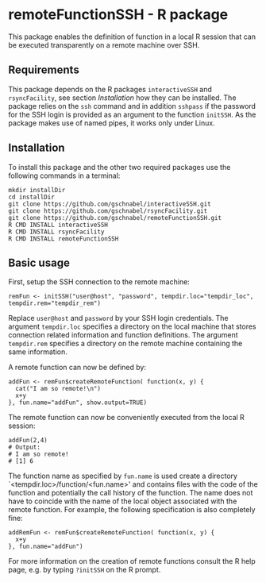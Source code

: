 # remoteFunctionSSH - R package 

This package enables the definition of function in a
local R session that can be executed transparently 
on a remote machine over SSH.

## Requirements

This package depends on the R packages 
`interactiveSSH` and `rsyncFacility`,
see section *Installation* how they can be installed.
The package relies on the `ssh` command and in addition
`sshpass` if the password for the SSH login is provided
as an argument to the function `initSSH`.
As the package makes use of named pipes, it works
only under Linux.

## Installation

To install this package and the other two required packages
use the following commands in a terminal:
```
mkdir installDir
cd installDir
git clone https://github.com/gschnabel/interactiveSSH.git
git clone https://github.com/gschnabel/rsyncFacility.git
git clone https://github.com/gschnabel/remoteFunctionSSH.git
R CMD INSTALL interactiveSSH
R CMD INSTALL rsyncFacility
R CMD INSTALL remoteFunctionSSH
```

## Basic usage

First, setup the SSH connection to the remote machine:
```
remFun <- initSSH("user@host", "password", tempdir.loc="tempdir_loc", tempdir.rem="tempdir_rem")
```
Replace `user@host` and `password` by your SSH login credentials.
The argument `tempdir.loc` specifies a directory on the local machine that stores 
connection related information and function definitions.
The argument `tempdir.rem` specifies a directory on the remote machine containing the same information.

A remote function can now be defined by:
```
addFun <- remFun$createRemoteFunction( function(x, y) {
  cat("I am so remote!\n")
  x+y
}, fun.name="addFun", show.output=TRUE)
```

The remote function can now be conveniently executed from the local R session:
```
addFun(2,4)
# Output:  
# I am so remote!
# [1] 6
```

The function name as specified by `fun.name` is used create a directory `<tempdir.loc>/function/<fun.name>' and
contains files with the code of the function and potentially the call history of the function.
The name does not have to coincide with the name of the local object associated with the remote function.
For example, the following specification is also completely fine:
```
addRemFun <- remFun$createRemoteFunction( function(x, y) {
  x+y
}, fun.name="addFun")
```

For more information on the creation of remote functions consult the R help page, e.g. by typing `?initSSH` on the R prompt.

